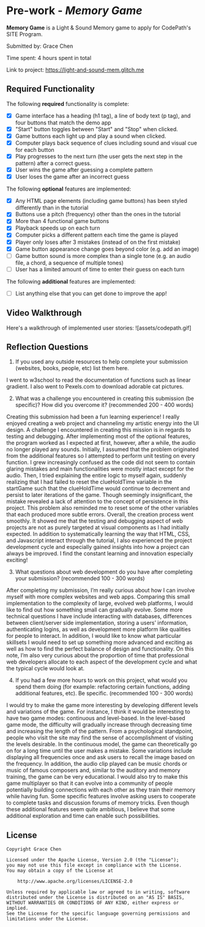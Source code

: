 # Pre-work - *Memory Game*

**Memory Game** is a Light & Sound Memory game to apply for CodePath's SITE Program. 

Submitted by: Grace Chen

Time spent: 4 hours spent in total

Link to project: https://light-and-sound-mem.glitch.me

## Required Functionality

The following **required** functionality is complete:

* [x] Game interface has a heading (h1 tag), a line of body text (p tag), and four buttons that match the demo app
* [x] "Start" button toggles between "Start" and "Stop" when clicked. 
* [x] Game buttons each light up and play a sound when clicked. 
* [x] Computer plays back sequence of clues including sound and visual cue for each button
* [x] Play progresses to the next turn (the user gets the next step in the pattern) after a correct guess. 
* [x] User wins the game after guessing a complete pattern
* [x] User loses the game after an incorrect guess

The following **optional** features are implemented:

* [x] Any HTML page elements (including game buttons) has been styled differently than in the tutorial
* [x] Buttons use a pitch (frequency) other than the ones in the tutorial
* [x] More than 4 functional game buttons
* [x] Playback speeds up on each turn
* [x] Computer picks a different pattern each time the game is played
* [X] Player only loses after 3 mistakes (instead of on the first mistake)
* [X] Game button appearance change goes beyond color (e.g. add an image)
* [ ] Game button sound is more complex than a single tone (e.g. an audio file, a chord, a sequence of multiple tones)
* [ ] User has a limited amount of time to enter their guess on each turn

The following **additional** features are implemented:

- [ ] List anything else that you can get done to improve the app!

## Video Walkthrough

Here's a walkthrough of implemented user stories:
![assets/codepath.gif]


## Reflection Questions
1. If you used any outside resources to help complete your submission (websites, books, people, etc) list them here. 

I went to w3school to read the documentation of functions such as linear gradient. I also went to Pexels.com to download adorable cat pictures.

2. What was a challenge you encountered in creating this submission (be specific)? How did you overcome it? (recommended 200 - 400 words) 

Creating this submission had been a fun learning experience! I really enjoyed creating a web project and channeling my artistic energy into the UI design.
	A challenge I encountered in creating this mission is in regards to testing and debugging. After implementing most of the optional features, the program worked as I expected at first, however, after a while, the audio no longer played any sounds. Initially, I assumed that the problem originated from the additional features so I attempted to perform unit testing on every function. I grew increasingly confused as the code did not seem to contain glaring mistakes and main functionalities were mostly intact except for the audio. 
	Then, I tried explaining the entire logic to myself again, suddenly realizing that I had failed to reset the clueHoldTime variable in the startGame such that the clueHoldTime would continue to decrement and persist to later iterations of the game. Though seemingly insignificant, the mistake revealed a lack of attention to the concept of persistence in this project. This problem also reminded me to reset some of the other variables that each produced more subtle errors. 
	Overall, the creation process went smoothly. It showed me that the testing and debugging aspect of web projects are not as purely targeted at visual components as I had initially expected. In addition to systematically learning the way that HTML, CSS, and Javascript interact through the tutorial, I also experienced the project development cycle and especially gained insights into how a project can always be improved. I find the constant learning and innovation especially exciting!

3. What questions about web development do you have after completing your submission? (recommended 100 - 300 words) 

After completing my submission, I’m really curious about how I can involve myself with more complex websites and web apps. Comparing this small implementation to the complexity of large, evolved web platforms, I would like to find out how something small can gradually evolve. Some more technical questions I have include interacting with databases, differences between client/server side implementation, storing a users’ information, authenticating logins, as well as development more platform like qualities for people to interact. In addition, I would like to know what particular skillsets I would need to set up something more advanced and exciting as well as how to find the perfect balance of design and functionality. On this note, I’m also very curious about the proportion of time that professional web developers allocate to each aspect of the development cycle and what the typical cycle would look at. 


4. If you had a few more hours to work on this project, what would you spend them doing (for example: refactoring certain functions, adding additional features, etc). Be specific. (recommended 100 - 300 words) 

I would try to make the game more interesting by developing different levels and variations of the game. For instance, I think it would be interesting to have two game modes: continuous and level-based. In the level-based game mode, the difficulty will gradually increase through decreasing time and increasing the length of the pattern. From a psychological standpoint, people who visit the site may find the sense of accomplishment of visiting the levels desirable. In the continuous model, the game can theoretically go on for a long time until the user makes a mistake. Some variations include displaying all frequencies once and ask users to recall the image based on the frequency. In addition, the audio clip played can be music chords or music of famous composers and, similar to the auditory and memory training, the game can be very educational. I would also try to make this game multiplayer so that it can evolve into a community of people potentially building connections with each other as they train their memory while having fun. Some specific features involve asking users to cooperate to complete tasks and discussion forums of memory tricks. Even though these additional features seem quite ambitious, I believe that some additional exploration and time can enable such possibilities. 


## License

    Copyright Grace Chen

    Licensed under the Apache License, Version 2.0 (the "License");
    you may not use this file except in compliance with the License.
    You may obtain a copy of the License at

        http://www.apache.org/licenses/LICENSE-2.0

    Unless required by applicable law or agreed to in writing, software
    distributed under the License is distributed on an "AS IS" BASIS,
    WITHOUT WARRANTIES OR CONDITIONS OF ANY KIND, either express or implied.
    See the License for the specific language governing permissions and
    limitations under the License.